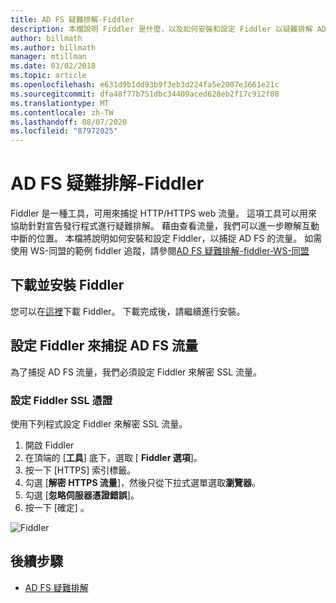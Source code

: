 ```yaml
---
title: AD FS 疑難排解-Fiddler
description: 本檔說明 Fiddler 是什麼，以及如何安裝和設定 Fiddler 以疑難排解 AD FS 的宣告問題
author: billmath
ms.author: billmath
manager: mtillman
ms.date: 03/02/2018
ms.topic: article
ms.openlocfilehash: e631d9b1dd93b9f3eb3d224fa5e2007e3661e21c
ms.sourcegitcommit: dfa48f77b751dbc34409aced628eb2f17c912f08
ms.translationtype: MT
ms.contentlocale: zh-TW
ms.lasthandoff: 08/07/2020
ms.locfileid: "87972025"
---
```

# <a name="ad-fs-troubleshooting---fiddler"></a>AD FS 疑難排解-Fiddler
Fiddler 是一種工具，可用來捕捉 HTTP/HTTPS web 流量。  這項工具可以用來協助針對宣告發行程式進行疑難排解。  藉由查看流量，我們可以進一步瞭解互動中斷的位置。  本檔將說明如何安裝和設定 Fiddler，以捕捉 AD FS 的流量。  如需使用 WS-同盟的範例 fiddler 追蹤，請參閱[AD FS 疑難排解-fiddler-WS-同盟](ad-fs-tshoot-fiddler-ws-fed.md)

## <a name="download-and-install-fiddler"></a>下載並安裝 Fiddler
您可以在[這裡](https://www.telerik.com/download/fiddler)下載 Fiddler。  下載完成後，請繼續進行安裝。

## <a name="configure-fiddler-to-capture-ad-fs-traffic"></a>設定 Fiddler 來捕捉 AD FS 流量
為了捕捉 AD FS 流量，我們必須設定 Fiddler 來解密 SSL 流量。

### <a name="configure-the-fiddler-ssl-certificate"></a>設定 Fiddler SSL 憑證
 使用下列程式設定 Fiddler 來解密 SSL 流量。

1.  開啟 Fiddler
2.  在頂端的 [**工具**] 底下，選取 [ **Fiddler 選項**]。
3.  按一下 [HTTPS] 索引標籤。
4.  勾選 [**解密 HTTPS 流量**]，然後只從下拉式選單選取**瀏覽器**。
5.  勾選 [**忽略伺服器憑證錯誤**]。
6.  按一下 [確定]  。

![Fiddler](media/ad-fs-tshoot-fiddler/fiddler1.png)

## <a name="next-steps"></a>後續步驟

- [AD FS 疑難排解](ad-fs-tshoot-overview.md)